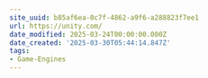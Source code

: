 ```yaml
---
site_uuid: b85af6ea-0c7f-4862-a9f6-a288823f7ee1
url: https://unity.com/
date_modified: 2025-03-24T00:00:00.000Z
date_created: '2025-03-30T05:44:14.847Z'
tags:
- Game-Engines
---
```









